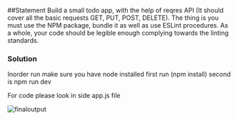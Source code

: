 ##Statement
Build a small todo app, with the help of reqres API (It should cover all the
basic requests GET, PUT, POST, DELETE). The thing is you must use the
NPM package, bundle it as well as use ESLint procedures. As a whole,
your code should be legible enough complying towards the linting
standards.

### Solution
Inorder run make sure you have node installed
first run (npm install)
second is npm run dev 

For code please look in side app.js file

![finaloutput](https://github.com/attainu/lakshay-saini-au8/blob/dev/assignments/week07/day03/final.gif)
